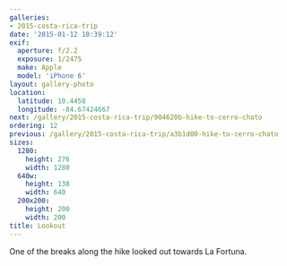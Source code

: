 ```yaml
---
galleries:
- 2015-costa-rica-trip
date: '2015-01-12 10:39:12'
exif:
  aperture: f/2.2
  exposure: 1/2475
  make: Apple
  model: 'iPhone 6'
layout: gallery-photo
location:
  latitude: 10.4458
  longitude: -84.67424667
next: /gallery/2015-costa-rica-trip/904620b-hike-to-cerro-chato
ordering: 12
previous: /gallery/2015-costa-rica-trip/a3b1d00-hike-to-cerro-chato
sizes:
  1280:
    height: 276
    width: 1280
  640w:
    height: 138
    width: 640
  200x200:
    height: 200
    width: 200
title: Lookout
---
```


One of the breaks along the hike looked out towards La Fortuna.
